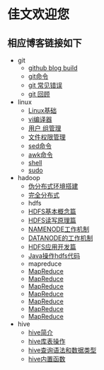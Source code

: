 # 佳文欢迎您
## 相应博客链接如下
- git
	- [github blog build](http://taojiawen.github.io/git/build)
	- [git命令](http://taojiawen.github.io/git/1.jpg)
	- [git 常见错误](http://taojiawen.github.io/git/wrong)
	- [git 回顾](http://taojiawen.github.io/git/more)
- linux
	- [Linux基础](http://taojiawen.github.io/linux/linux)
	- [vi编译器](http://taojiawen.github.io/linux/vi)
	- [用户 组管理](http://taojiawen.github.io/linux/user)
	- [文件权限管理](http://taojiawen.github.io/linux/chown)
	- [sed命令](http://taojiawen.github.io/linux/sed)
	- [awk命令](http://taojiawen.github.io/linux/awk)
	- [shell](http://taojiawen.github.io/linux/shell)
	- [sudo](http://taojiawen.github.io/linux/case)
- hadoop
	- [伪分布式环境搭建](http://taojiawen.github.io/hadoop/config)
	- [完全分布式](http://taojiawen.github.io/hadoop/hadoop)
	- hdfs
	- [HDFS基本概念篇](http://taojiawen.github.io/hadoop/hdfs)
	- [HDFS读写原理篇](http://taojiawen.github.io/hadoop/node)
	- [NAMENODE工作机制](http://taojiawen.github.io/hadoop/namenode)
	- [DATANODE的工作机制](http://taojiawen.github.io/hadoop/datanode)
	- [HDFS应用开发篇](http://taojiawen.github.io/hadoop/javaHadoop)
	- [Java操作hdfs代码](http://taojiawen.github.io/hadoop/javahdfs)
	- mapreduce
	- [MapReduce](http://taojiawen.github.io/hadoop/mapreduce1)
	- [MapReduce](http://taojiawen.github.io/hadoop/mapreduce2)
	- [MapReduce](http://taojiawen.github.io/hadoop/mapreduce3)
	- [MapReduce](http://taojiawen.github.io/hadoop/mapreduce4)
	- [MapReduce](http://taojiawen.github.io/hadoop/mapreduce5)
	- [MapReduce](http://taojiawen.github.io/hadoop/mapreduce6)
	- [MapReduce](http://taojiawen.github.io/hadoop/mapreduce7)
- hive
	- [hive简介](http://taojiawen.github.io/hive/hive0)
	- [hive库表操作](http://taojiawen.github.io/hive/hive1)
	- [hive查询语法和数据类型](http://taojiawen.github.io/hive/hive2)
	- [hive内置函数](http://taojiawen.github.io/hive/hive3)